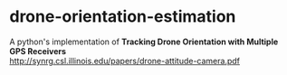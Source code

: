 # drone-orientation-estimation
A python's implementation of **Tracking Drone Orientation with Multiple GPS Receivers**  
http://synrg.csl.illinois.edu/papers/drone-attitude-camera.pdf
